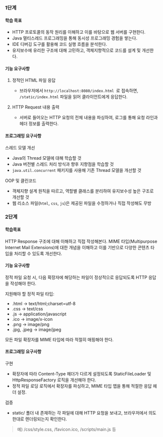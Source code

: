 ### 1단계

#### 학습 목표
- HTTP 프로토콜의 동작 원리를 이해하고 이를 바탕으로 웹 서버를 구현한다.
- Java 멀티스레드 프로그래밍을 통해 동시성 프로그래밍 경험을 쌓는다.
- IDE 디버깅 도구를 활용해 코드 실행 흐름을 분석한다.
- 유지보수에 유리한 구조에 대해 고민하고, 객체지향적으로 코드를 설계 및 개선한다.

#### 기능 요구사항

1. 정적인 HTML 파일 응답
    - 브라우저에서 `http://localhost:8080/index.html `로 접속하면, `/static/index.html`  파일을 읽어 클라이언트에게 응답한다.

2. HTTP Request 내용 출력
    - 서버로 들어오는 HTTP 요청의 전체 내용을 파싱하여, 로그를 통해 요청 라인과 헤더 정보를 출력한다.

#### 프로그래밍 요구사항

스레드 모델 개선
- Java의 Thread 모델에 대해 학습할 것
- Java 버전별 스레드 처리 방식과 향후 지향점을 학습할 것
- `java.util.concurrent` 패키지를 사용해 기존 Thread 모델을 개선할 것


OOP 및 클린코드
- 객체지향 설계 원칙을 따르고, 역할별 클래스를 분리하여 유지보수성 높은 구조로 개선할 것
- 웹 리소스 파일(`html`, `css`, `js`)은 제공된 파일을 수정하거나 직접 작성해도 무방



### 2단계

#### 학습목표

HTTP Response 구조에 대해 이해하고 직접 작성해본다.
MIME 타입(Multipurpose Internet Mail Extensions)에 대한 개념을 이해하고 이를 기반으로 다양한 콘텐츠 타입을 처리할 수 있도록 개선한다.

#### 기능 요구사항
정적 파일 요청 시, 다음 확장자에 해당하는 파일이 정상적으로 응답되도록 HTTP 응답을 작성해야 한다.

지원해야 할 정적 파일 타입:
- .html → text/html;charset=utf-8
- .css → text/css
- .js → application/javascript
- .ico → image/x-icon
- .png → image/png
- .jpg, .jpeg → image/jpeg

모든 파일 확장자를 MIME 타입에 따라 적절히 매핑해야 한다.

#### 프로그래밍 요구사항

구현
- 확장자에 따라 Content-Type 헤더가 다르게 설정되도록 StaticFileLoader 및 HttpResponseFactory 로직을 개선해야 한다.
- 정적 파일 로딩 로직에서 확장자를 파싱하고, MIME 타입 맵을 통해 적절한 응답 헤더 설정.

검증
- static/ 폴더 내 존재하는 각 파일에 대해 HTTP 요청을 보내고, 브라우저에서 의도한대로 렌더링되는지 확인한다.
> 예) /css/style.css, /favicon.ico, /scripts/main.js 등
